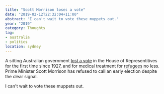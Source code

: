 ```yaml
---
title: "Scott Morrison loses a vote"
date: "2019-02-12T22:32:04+11:00"
abstract: "I can't wait to vote these muppets out."
year: "2019"
category: Thoughts
tag:
- australia
- politics
location: sydney
---
```

A sitting Australian government [lost a vote] in the House of Representitives for the first time since 1927, and for medical treatment for [refugees] no less. Prime Minister Scott Morrison has refused to call an early election despite the clear signal.

I can't wait to vote these muppets out.

[lost a vote]: https://www.abc.net.au/news/2019-02-12/federal-government-loses-a-historic-parliamentary-vote/10804770
[refugees]: https://rubenerd.com/tony-benn-on-refugees/

